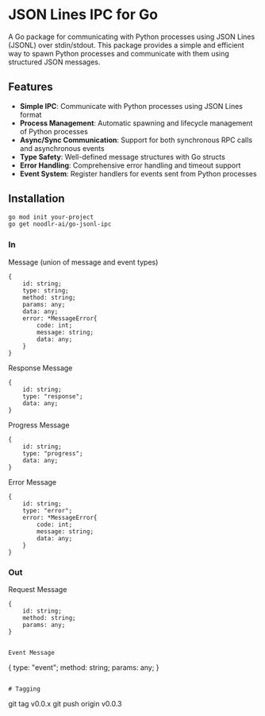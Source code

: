 # JSON Lines IPC for Go

A Go package for communicating with Python processes using JSON Lines (JSONL) over stdin/stdout. This package provides a simple and efficient way to spawn Python processes and communicate with them using structured JSON messages.

## Features

- **Simple IPC**: Communicate with Python processes using JSON Lines format
- **Process Management**: Automatic spawning and lifecycle management of Python processes
- **Async/Sync Communication**: Support for both synchronous RPC calls and asynchronous events
- **Type Safety**: Well-defined message structures with Go structs
- **Error Handling**: Comprehensive error handling and timeout support
- **Event System**: Register handlers for events sent from Python processes

## Installation

```bash
go mod init your-project
go get noodlr-ai/go-jsonl-ipc
```

### In

Message (union of message and event types)

```
{
    id: string;
    type: string;
    method: string;
    params: any;
    data: any;
    error: *MessageError{
        code: int;
        message: string;
        data: any;
    }
}
```

Response Message

```
{
    id: string;
    type: "response";
    data: any;
}
```

Progress Message

```
{
    id: string;
    type: "progress";
    data: any;
}
```

Error Message

```
{
    id: string;
    type: "error";
    error: *MessageError{
        code: int;
        message: string;
        data: any;
    }
}
```

### Out

Request Message

```
{
    id: string;
    method: string;
    params: any;
}


Event Message

```

{
type: "event";
method: string;
params: any;
}

```

# Tagging

```

git tag v0.0.x
git push origin v0.0.3

```

```

